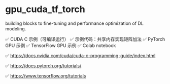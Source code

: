 # gpu_cuda_tf_torch
building blocks to fine-tuning and performance optimization of DL modeling.

✅ CUDA C 示例（可编译运行）
  ✅ 示例代码：共享内存实现矩阵加法
✅ PyTorch GPU 示例
✅ TensorFlow GPU 示例
✅ Colab notebook

✅ https://docs.nvidia.com/cuda/cuda-c-programming-guide/index.html

✅ https://docs.pytorch.org/tutorials/

✅ https://www.tensorflow.org/tutorials
